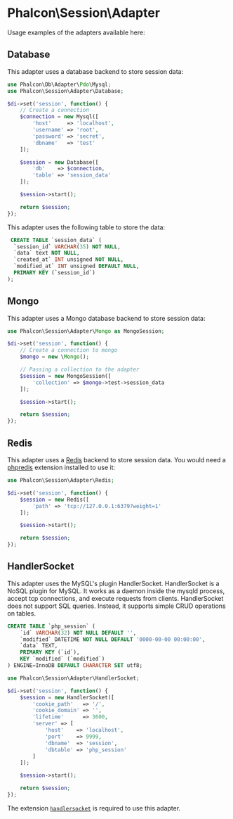# Phalcon\Session\Adapter

Usage examples of the adapters available here:

## Database

This adapter uses a database backend to store session data:

```php
use Phalcon\Db\Adapter\Pdo\Mysql;
use Phalcon\Session\Adapter\Database;

$di->set('session', function() {
    // Create a connection
    $connection = new Mysql([
        'host'     => 'localhost',
        'username' => 'root',
        'password' => 'secret',
        'dbname'   => 'test'
    ]);

    $session = new Database([
        'db'    => $connection,
        'table' => 'session_data'
    ]);

    $session->start();

    return $session;
});

```

This adapter uses the following table to store the data:

```sql
 CREATE TABLE `session_data` (
  `session_id` VARCHAR(35) NOT NULL,
  `data` text NOT NULL,
  `created_at` INT unsigned NOT NULL,
  `modified_at` INT unsigned DEFAULT NULL,
  PRIMARY KEY (`session_id`)
);
```

## Mongo

This adapter uses a Mongo database backend to store session data:

```php
use Phalcon\Session\Adapter\Mongo as MongoSession;

$di->set('session', function() {
    // Create a connection to mongo
    $mongo = new \Mongo();

    // Passing a collection to the adapter
    $session = new MongoSession([
        'collection' => $mongo->test->session_data
    ]);

    $session->start();

    return $session;
});

```

## Redis

This adapter uses a [Redis][1] backend to store session data.
You would need a [phpredis][2] extension installed to use it:

```php
use Phalcon\Session\Adapter\Redis;

$di->set('session', function() {
    $session = new Redis([
        'path' => 'tcp://127.0.0.1:6379?weight=1'
    ]);

    $session->start();

    return $session;
});

```

## HandlerSocket

This adapter uses the MySQL's plugin HandlerSocket. HandlerSocket is a NoSQL plugin for MySQL. It works as a daemon inside the
mysqld process, accept tcp connections, and execute requests from clients. HandlerSocket does not support SQL queries.
Instead, it supports simple CRUD operations on tables.

```sql
CREATE TABLE `php_session` (
    `id` VARCHAR(32) NOT NULL DEFAULT '',
    `modified` DATETIME NOT NULL DEFAULT '0000-00-00 00:00:00',
    `data` TEXT,
    PRIMARY KEY (`id`),
    KEY `modified` (`modified`)
) ENGINE=InnoDB DEFAULT CHARACTER SET utf8;
```

```php
use Phalcon\Session\Adapter\HandlerSocket;

$di->set('session', function() {
    $session = new HandlerSocket([
        'cookie_path'   => '/',
        'cookie_domain' => '',
        'lifetime'      => 3600,
        'server' => [
            'host'    => 'localhost',
            'port'    => 9999,
            'dbname'  => 'session',
            'dbtable' => 'php_session'
        ]
    ]);

    $session->start();

    return $session;
});

```

The extension [`handlersocket`][3] is required to use this adapter.

[1]: http://redis.io
[2]: https://github.com/nicolasff/phpredis
[3]: https://github.com/kjdev/php-ext-handlersocketi
